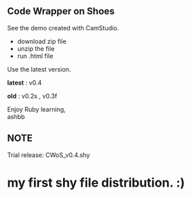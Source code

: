 Code Wrapper on Shoes
---------------------

See the demo created with CamStudio.

- download zip file
- unzip the file
- run .html file

Use the latest version.

__latest__ : v0.4

__old__ : v0.2s , v0.3f

Enjoy Ruby learning, <br>
ashbb

NOTE
----
Trial release: CWoS_v0.4.shy

# my first shy file distribution. :)